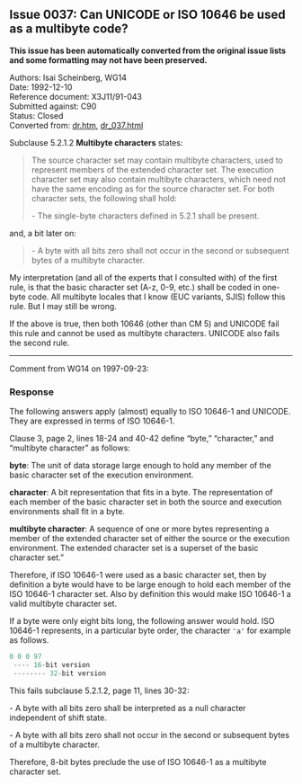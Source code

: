 ## Issue 0037: Can UNICODE or ISO 10646 be used as a multibyte code?

**This issue has been automatically converted from the original issue lists and some formatting may not have been preserved.**

Authors: Isai Scheinberg, WG14  
Date: 1992-12-10  
Reference document: X3J11/91-043  
Submitted against: C90  
Status: Closed  
Converted from: [dr.htm](https://www.open-std.org/jtc1/sc22/wg14/www/docs/dr.htm), [dr_037.html](https://www.open-std.org/jtc1/sc22/wg14/www/docs/dr_037.html)

Subclause 5.2.1.2 **Multibyte characters** states:

> The source character set may contain multibyte characters, used to represent
> members of the extended character set. The execution character set may also
> contain multibyte characters, which need not have the same encoding as for the
> source character set. For both character sets, the following shall hold:
>
> \- The single-byte characters defined in 5.2.1 shall be present.

and, a bit later on:

> \- A byte with all bits zero shall not occur in the second or subsequent bytes
> of a multibyte character.

My interpretation (and all of the experts that I consulted with) of the first
rule, is that the basic character set (A-z, 0-9, etc.) shall be coded in
one-byte code. All multibyte locales that I know (EUC variants, SJIS) follow
this rule. But I may still be wrong.

If the above is true, then both 10646 (other than CM 5\) and UNICODE fail this
rule and cannot be used as multibyte characters. UNICODE also fails the second
rule.

---

Comment from WG14 on 1997-09-23:

### Response

The following answers apply (almost) equally to ISO 10646-1 and UNICODE. They
are expressed in terms of ISO 10646-1.

Clause 3, page 2, lines 18-24 and 40-42 define “byte,” “character,” and
“multibyte character” as follows:

**byte**: The unit of data storage large enough to hold any member of the basic
character set of the execution environment.

**character**: A bit representation that fits in a byte. The representation of
each member of the basic character set in both the source and execution
environments shall fit in a byte.

**multibyte character**: A sequence of one or more bytes representing a member
of the extended character set of either the source or the execution environment.
The extended character set is a superset of the basic character set.”

Therefore, if ISO 10646-1 were used as a basic character set, then by definition
a byte would have to be large enough to hold each member of the ISO 10646-1
character set. Also by definition this would make ISO 10646-1 a valid multibyte
character set.

If a byte were only eight bits long, the following answer would hold. ISO
10646-1 represents, in a particular byte order, the character `'a'` for example
as follows.

```c
0 0 0 97
 ---- 16-bit version
 -------- 32-bit version
```

This fails subclause 5.2.1.2, page 11, lines 30-32:

\- A byte with all bits zero shall be interpreted as a null character
independent of shift state.

\- A byte with all bits zero shall not occur in the second or subsequent bytes
of a multibyte character.

Therefore, 8-bit bytes preclude the use of ISO 10646-1 as a multibyte character
set.

